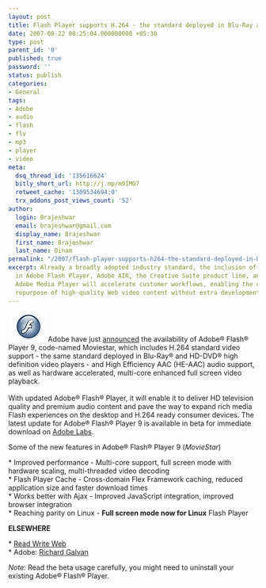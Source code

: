 ```yaml
---
layout: post
title: Flash Player supports H.264 - the standard deployed in Blu-Ray and HD-DVD
date: 2007-08-22 00:25:04.000000000 +05:30
type: post
parent_id: '0'
published: true
password: ''
status: publish
categories:
- General
tags:
- Adobe
- audio
- flash
- flv
- mp3
- player
- video
meta:
  dsq_thread_id: '135616624'
  bitly_short_url: http://j.mp/m9IMO7
  retweet_cache: '1309534694:0'
  trx_addons_post_views_count: '52'
author:
  login: Brajeshwar
  email: brajeshwar@gmail.com
  display_name: Brajeshwar
  first_name: Brajeshwar
  last_name: Oinam
permalink: "/2007/flash-player-supports-h264-the-standard-deployed-in-blu-ray-and-hd-dvd/"
excerpt: Already a broadly adopted industry standard, the inclusion of the H.264 codec
  in Adobe Flash Player, Adobe AIR, the Creative Suite product line, and the upcoming
  Adobe Media Player will accelerate customer workflows, enabling the creation and
  repurpose of high-quality Web video content without extra development costs.
---
```

<p><img src="/static/2007/08/flash-player.gif" alt="Adobe Flash Player" style="border: 0 none;" />Adobe have just <a href="http://www.adobe.com/aboutadobe/pressroom/pressreleases/200708/082107FlashPlayer.html">announced</a> the availability of Adobe&reg; Flash&reg; Player 9, code-named Moviestar, which includes H.264 standard video support - the same standard deployed in Blu-Ray&reg; and HD-DVD&reg; high definition video players - and High Efficiency AAC (HE-AAC) audio support, as well as hardware accelerated, multi-core enhanced full screen video playback.<br />
<br />
With updated Adobe&reg; Flash&reg; Player, it will enable it to deliver HD television quality and premium audio content and pave the way to expand rich media Flash experiences on the desktop and H.264 ready consumer devices. The latest update for Adobe&reg; Flash&reg; Player 9 is available in beta for immediate download on <a href="http://labs.adobe.com/">Adobe Labs</a>.</p>
<p>Some of the new features in Adobe&reg; Flash&reg; Player 9 (<em>MovieStar</em>)</p>
<p>* Improved performance - Multi-core support, full screen mode with hardware scaling, multi-threaded video decoding<br />
* Flash Player Cache - Cross-domain Flex Framework caching, reduced application size and faster download times<br />
* Works better with Ajax - Improved JavaScript integration, improved browser integration<br />
* Reaching parity on Linux - <strong>Full screen mode now for Linux</strong> Flash Player</p>
<p><strong>ELSEWHERE</strong></p>
<p>* <a href="http://www.readwriteweb.com/archives/adobe_flash_player_moviestar_h264.php">Read Write Web</a><br />
* Adobe: <a href="http://blogs.adobe.com/rgalvan/2007/08/flash_player_will_support_h264.html">Richard Galvan</a></p>
<p><em>Note</em>: Read the beta usage carefully, you might need to uninstall your existing Adobe&reg; Flash&reg; Player.</p>
